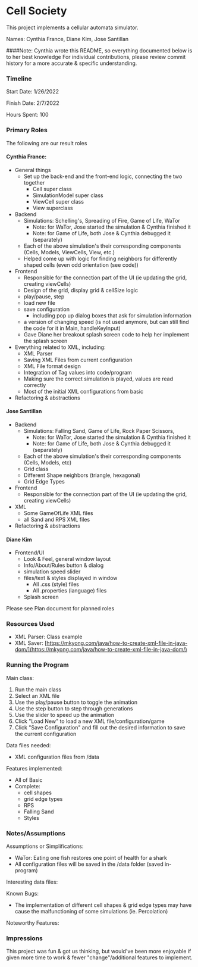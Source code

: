 Cell Society
====

This project implements a cellular automata simulator.

Names: Cynthia France, Diane Kim, Jose Santillan 

####Note: Cynthia wrote this README, so everything documented below is to her best knowledge
For individual contributions, please review commit history for a more accurate & specific
understanding.

### Timeline

Start Date: 1/26/2022

Finish Date: 2/7/2022

Hours Spent: 100

### Primary Roles
The following are our result roles

#### Cynthia France:
  * General things
    * Set up the back-end and the front-end logic, connecting the two together
      * Cell super class
      * SimulationModel super class
      * ViewCell super class
      * View superclass
  * Backend
    * Simulations: Schelling's, Spreading of Fire, Game of Life, WaTor
      * Note: for WaTor, Jose started the simulation & Cynthia finished it
      * Note: for Game of Life, both Jose & Cynthia debugged it (separately)
    * Each of the above simulation's their corresponding components (Cells, Models, ViewCells, View, etc.)
    * Helped come up with logic for finding neighbors for differently shaped cells (even odd orientation (see code))
  * Frontend
    * Responsible for the connection part of the UI (ie updating the grid, creating viewCells)
    * Design of the grid, display grid & cellSize logic
    * play/pause, step
    * load new file
    * save configuration
      * including pop up dialog boxes that ask for simulation information
    * a version of changing speed (is not used anymore, but can still find the code for it
      in Main, handleKeyInput)
    * Gave Diane her breakout splash screen code to help her implement the splash screen 
  * Everything related to XML, including:
    * XML Parser
    * Saving XML Files from current configuration
    * XML File format design
    * Integration of Tag values into code/program
    * Making sure the correct simulation is played, values are read correctly
    * Most of the initial XML configurations from basic
  * Refactoring & abstractions

#### Jose Santillan
  * Backend
    * Simulations: Falling Sand, Game of Life, Rock Paper Scissors, 
      * Note: for WaTor, Jose started the simulation & Cynthia finished it
      * Note: for Game of Life, both Jose & Cynthia debugged it (separately)
    * Each of the above simulation's their corresponding components (Cells, Models, etc)
    * Grid class
    * Different Shape neighbors (triangle, hexagonal)
    * Grid Edge Types
  * Frontend
    * Responsible for the connection part of the UI (ie updating the grid, creating viewCells)
  * XML
    * Some GameOfLife XML files
    * all Sand and RPS XML files
  * Refactoring & abstractions

#### Diane Kim
  * Frontend/UI
    * Look & Feel, general window layout
    * Info/About/Rules button & dialog
    * simulation speed slider
    * files/text & styles displayed in window
      * All .css (style) files
      * All .properties (language) files
    * Splash screen

Please see Plan document for planned roles

### Resources Used
* XML Parser: Class example
* XML Saver: [https://mkyong.com/java/how-to-create-xml-file-in-java-dom/](https://mkyong.com/java/how-to-create-xml-file-in-java-dom/)

### Running the Program

Main class:
1. Run the main class
2. Select an XML file
3. Use the play/pause button to toggle the animation
4. Use the step button to step through generations
5. Use the slider to speed up the animation
6. Click "Load New" to load a new XML file/configuration/game
7. Click "Save Configuration" and fill out the desired information to save the current configuration 

Data files needed: 
* XML configuration files from /data

Features implemented:
* All of Basic
* Complete:
  * cell shapes
  * grid edge types
  * RPS
  * Falling Sand
  * Styles


### Notes/Assumptions

Assumptions or Simplifications:
* WaTor: Eating one fish restores one point of health for a shark
* All configuration files will be saved in the /data folder (saved in-program)

Interesting data files:

Known Bugs:
* The implementation of different cell shapes & grid edge types may have cause the malfunctioning of 
  some simulations (ie. Percolation)

Noteworthy Features:


### Impressions
This project was fun & got us thinking, but would've been more enjoyable if given more time to work 
& fewer "change"/additional features to implement. 
